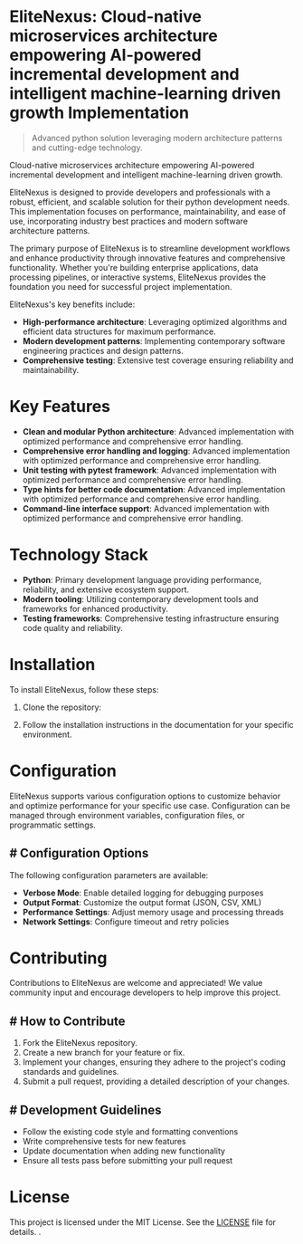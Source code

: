 <!-- fallback_EliteNexus_20250802214836_31273 -->

# EliteNexus: Cloud-native microservices architecture empowering AI-powered incremental development and intelligent machine-learning driven growth Implementation
> Advanced python solution leveraging modern architecture patterns and cutting-edge technology.

Cloud-native microservices architecture empowering AI-powered incremental development and intelligent machine-learning driven growth.

EliteNexus is designed to provide developers and professionals with a robust, efficient, and scalable solution for their python development needs. This implementation focuses on performance, maintainability, and ease of use, incorporating industry best practices and modern software architecture patterns.

The primary purpose of EliteNexus is to streamline development workflows and enhance productivity through innovative features and comprehensive functionality. Whether you're building enterprise applications, data processing pipelines, or interactive systems, EliteNexus provides the foundation you need for successful project implementation.

EliteNexus's key benefits include:

* **High-performance architecture**: Leveraging optimized algorithms and efficient data structures for maximum performance.
* **Modern development patterns**: Implementing contemporary software engineering practices and design patterns.
* **Comprehensive testing**: Extensive test coverage ensuring reliability and maintainability.

# Key Features

* **Clean and modular Python architecture**: Advanced implementation with optimized performance and comprehensive error handling.
* **Comprehensive error handling and logging**: Advanced implementation with optimized performance and comprehensive error handling.
* **Unit testing with pytest framework**: Advanced implementation with optimized performance and comprehensive error handling.
* **Type hints for better code documentation**: Advanced implementation with optimized performance and comprehensive error handling.
* **Command-line interface support**: Advanced implementation with optimized performance and comprehensive error handling.

# Technology Stack

* **Python**: Primary development language providing performance, reliability, and extensive ecosystem support.
* **Modern tooling**: Utilizing contemporary development tools and frameworks for enhanced productivity.
* **Testing frameworks**: Comprehensive testing infrastructure ensuring code quality and reliability.

# Installation

To install EliteNexus, follow these steps:

1. Clone the repository:


2. Follow the installation instructions in the documentation for your specific environment.

# Configuration

EliteNexus supports various configuration options to customize behavior and optimize performance for your specific use case. Configuration can be managed through environment variables, configuration files, or programmatic settings.

## # Configuration Options

The following configuration parameters are available:

* **Verbose Mode**: Enable detailed logging for debugging purposes
* **Output Format**: Customize the output format (JSON, CSV, XML)
* **Performance Settings**: Adjust memory usage and processing threads
* **Network Settings**: Configure timeout and retry policies

# Contributing

Contributions to EliteNexus are welcome and appreciated! We value community input and encourage developers to help improve this project.

## # How to Contribute

1. Fork the EliteNexus repository.
2. Create a new branch for your feature or fix.
3. Implement your changes, ensuring they adhere to the project's coding standards and guidelines.
4. Submit a pull request, providing a detailed description of your changes.

## # Development Guidelines

* Follow the existing code style and formatting conventions
* Write comprehensive tests for new features
* Update documentation when adding new functionality
* Ensure all tests pass before submitting your pull request

# License

This project is licensed under the MIT License. See the [LICENSE](https://github.com/ludo53/EliteNexus/blob/main/LICENSE) file for details.
.
